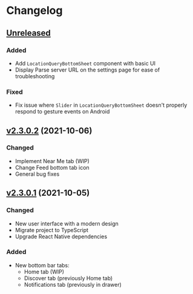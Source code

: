 # Changelog

## [Unreleased]

### Added

- Add `LocationQueryBottomSheet` component with basic UI
- Display Parse server URL on the settings page for ease of troubleshooting

### Fixed

- Fix issue where `Slider` in `LocationQueryBottomSheet` doesn't properly
  respond to gesture events on Android

## [v2.3.0.2] (2021-10-06)

### Changed

- Implement Near Me tab (WIP)
- Change Feed bottom tab icon
- General bug fixes

## [v2.3.0.1] (2021-10-05)

### Changed

- New user interface with a modern design
- Migrate project to TypeScript
- Upgrade React Native dependencies

### Added

- New bottom bar tabs:
  - Home tab (WIP)
  - Discover tab (previously Home tab)
  - Notifications tab (previously in drawer)

[unreleased]: https://github.com/discovrr-io/discovrr-app/compare/v2.3.0.2...HEAD
[v2.3.0.2]: https://github.com/discovrr-io/discovrr-app/releases/tag/v2.3.0.2
[v2.3.0.1]: https://github.com/discovrr-io/discovrr-app/releases/tag/v2.3.0.1

<!-- ## [2021.09.18.00] - 2021-19-01

### Changed

- Updated the URL pointing to the Discovrr server to the one hosted on AWS.

## [2021.09.01.00] - 2021-09-01

### Added

- Ability to edit basic profile details

## [2021.08.01.01] - 2021-08-06

### Added

- Ability to delete any kind of post
- Ability to edit text posts

### Fixed

- Fix loading overlay not covering the whole screen when deleting posts
- Fix save button not respecting disable state when new post has too low
  character count

## [2021.07.25.05] - 2021-07-30

### Added

- Onboarding popup for new users
- Popup menu to delete posts
- Show total number of likes for merchant profiles -->

<!-- [unreleased]: https://github.com/discovrr-io/discovrr-app/compare/2021.09.18.00...HEAD -->
<!-- [2021.09.18.00]: https://github.com/discovrr-io/discovrr-app/releases/tag/2021.09.18.00 -->

<!-- [2021.09.18.00]: https://github.com/discovrr-io/discovrr-app/compare/2021.09.01.00...2021.09.18.00 -->
<!-- [2021.09.01.00]: https://github.com/discovrr-io/discovrr-app/compare/2021.08.01.01...2021.09.1.00 -->
<!-- [2021.08.01.01]: https://github.com/discovrr-io/discovrr-app/compare/2021.07.25.05...2021.08.01.01 -->
<!-- [2021.07.25.05]: https://github.com/discovrr-io/discovrr-app/releases/tag/2021.07.25.05 -->
